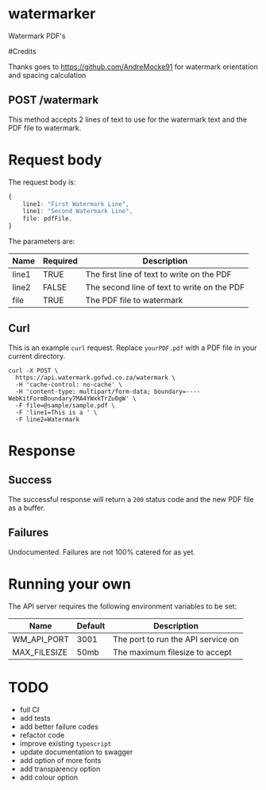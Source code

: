 # watermarker

Watermark PDF's

#Credits

Thanks goes to https://github.com/AndreMocke91 for watermark orientation and spacing calculation


## POST /watermark

This method accepts 2 lines of text to use for the watermark text and the PDF file to watermark.

# Request body

The request body is:
```ts
{
	line1: "First Watermark Line",
	line1: "Second Watermark Line",
	file: pdfFile,
}
```

The parameters are:

|Name|Required|Description|
|----|--------|-----------|
| line1 | TRUE | The first line of text to write on the PDF |
| line2 | FALSE | The second line of text to write on the PDF |
| file | TRUE | The PDF file to watermark |

## Curl 

This is an example `curl` request.
Replace `yourPDF.pdf` with a PDF file in your current directory. 

```
curl -X POST \
  https://api.watermark.gofwd.co.za/watermark \
  -H 'cache-control: no-cache' \
  -H 'content-type: multipart/form-data; boundary=----WebKitFormBoundary7MA4YWxkTrZu0gW' \
  -F file=@sample/sample.pdf \
  -F 'line1=This is a ' \
  -F line2=Watermark
```

# Response

## Success

The successful response will return a `200` status code and the new PDF file as a buffer.

## Failures

Undocumented. Failures are not 100% catered for as yet.


# Running your own

The API server requires the following environment variables to be set:

|Name|Default|Description|
|----|--------|-----------|
| WM_API_PORT | 3001 | The port to run the API service on |
| MAX_FILESIZE | 50mb | The maximum filesize to accept |


# TODO

- full CI
- add tests
- add better failure codes
- refactor code
- improve existing `typescript`
- update documentation to swagger
- add option of more fonts
- add transparency option
- add colour option

